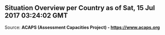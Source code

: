 ## Situation Overview per Country as of Sat, 15 Jul 2017 03:24:02 GMT

Source: **ACAPS (Assessment Capacities Project) - https://www.acaps.org**